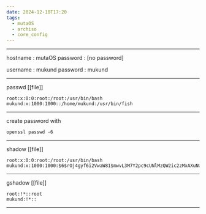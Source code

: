 ```yaml
---
date: 2024-12-10T17:20
tags:
  - mutaOS
  - archiso
  - core_config
---
```

---
hostname : mutaOS
password : [no password]

username : mukund
password : mukund

---
passwd [[file]]
```
root:x:0:0:root:/root:/usr/bin/bash
mukund:x:1000:1000::/home/mukund:/usr/bin/fish
```
---
create password with
```
openssl passwd -6
```
---
shadow [[file]] 
```
root:x:0:0:root:/root:/usr/bin/bash
mukund:x:1000:1000:$6$rOj4gyf6i2VwaW81$mwvL3M7Y2pc9cUNlMzQW2ic2zMxAXuNUVdyPxqFaH2dCX5/dvstyT3BnTo6qNfcJyGv8gAtk2CSKqwdawhFEt1:/home/mukund:/usr/bin/fish
```
---
gshadow [[file]]
```
root:!*::root
mukund:!*::
```
---

